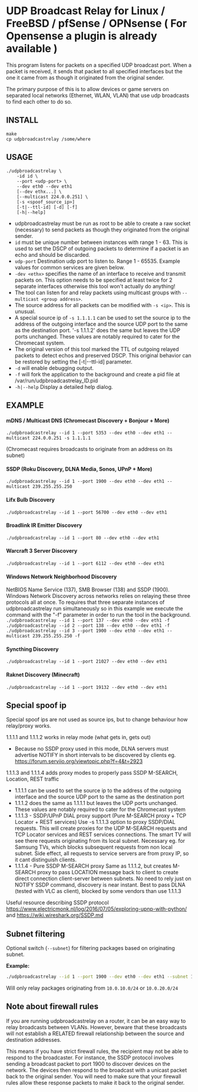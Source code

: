 UDP Broadcast Relay for Linux / FreeBSD / pfSense / OPNsense
( For Opensense a plugin is already available )
==========================

This program listens for packets on a specified UDP broadcast port. When
a packet is received, it sends that packet to all specified interfaces
but the one it came from as though it originated from the original
sender.

The primary purpose of this is to allow devices or game servers on separated
local networks (Ethernet, WLAN, VLAN) that use udp broadcasts to find each
other to do so.

INSTALL
-------

    make
    cp udpbroadcastrelay /some/where

USAGE
-----

```
./udpbroadcastrelay \
    -id id \
    --port <udp-port> \
    --dev eth0 --dev eth1
    [--dev ethx...] \
    [--multicast 224.0.0.251] \
    [-s <spoof_source_ip>]
    [-t|--ttl-id] [-d] [-f]
    [-h|--help]
```

- udpbroadcastrelay must be run as root to be able to create a raw
  socket (necessary) to send packets as though they originated from the
  original sender.
- `id` must be unique number between instances with range 1 - 63. This is
  used to set the DSCP of outgoing packets to determine if a packet is an
  echo and should be discarded.
- `udp-port` Destination udp port to listen to. Range 1 - 65535.
  Example values for common services are given below.
- `-dev <ethx>` specifies the name of an interface to receive and
  transmit packets on. This option needs to be specified at least twice
  for 2 separate interfaces otherwise this tool won't actually do
  anything!
- The tool can listen for and relay packets using multicast groups
  with
  `--multicast <group address>`.
- The source address for all packets can be modified with `-s <ip>`. This
  is unusual.
- A special source ip of `-s 1.1.1.1` can be used to set the source ip
  to the address of the outgoing interface and the source UDP port to the
  same as the destination port. '-s 1.1.1.2' does the same but leaves
  the UDP ports unchanged. These values are notably required to cater
  for the Chromecast system.
- The original version of this tool marked the TTL of outgoing relayed
  packets to detect echos and preserved DSCP. This original behavior can
  be restored by setting the [-t|--ttl-id] parameter.
- `-d` will enable debugging output.
- `-f` will fork the application to the background and create a pid file
  at /var/run/udpbroadcastrelay_ID.pid
- `-h|--help` Display a detailed help dialog.

EXAMPLE
-------

#### mDNS / Multicast DNS (Chromecast Discovery + Bonjour + More)
`./udpbroadcastrelay --id 1 --port 5353 --dev eth0 --dev eth1 --multicast 224.0.0.251 -s 1.1.1.1`

(Chromecast requires broadcasts to originate from an address on its subnet)

#### SSDP (Roku Discovery, DLNA Media, Sonos, UPnP + More)
`./udpbroadcastrelay --id 1 --port 1900 --dev eth0 --dev eth1 --multicast 239.255.255.250`

#### Lifx Bulb Discovery
`./udpbroadcastrelay --id 1 --port 56700 --dev eth0 --dev eth1`

#### Broadlink IR Emitter Discovery
`./udpbroadcastrelay --id 1 --port 80 --dev eth0 --dev eth1`

#### Warcraft 3 Server Discovery
`./udpbroadcastrelay --id 1 --port 6112 --dev eth0 --dev eth1`

#### Windows Network Neighborhood Discovery
 NetBIOS Name Service (137), SMB Browser (138) and SSDP (1900).
 Windows Network Discovery across networks relies on relaying
 these three protocols all at once.
 To requires that three separate instances of udpbroadcastrelay
 run simultaneously so in this example we execute the command
 with the "-f" parameter in order to run the tool in the
 background.
`./udpbroadcastrelay --id 1 --port 137 --dev eth0 --dev eth1 -f`
`./udpbroadcastrelay --id 2 --port 138 --dev eth0 --dev eth1 -f`
`./udpbroadcastrelay --id 3 --port 1900 --dev eth0 --dev eth1 --multicast 239.255.255.250 -f`

#### Syncthing Discovery
`./udpbroadcastrelay --id 1 --port 21027 --dev eth0 --dev eth1`

#### Raknet Discovery (Minecraft)
`./udpbroadcastrelay --id 1 --port 19132 --dev eth0 --dev eth1`

Special spoof ip
-------
Special spoof ips are not used as source ips, but to change behaviour how relay/proxy works.

1.1.1.1 and 1.1.1.2 works in relay mode (what gets in, gets out)
- Because no SSDP proxy used in this mode, DLNA servers must advertise NOTIFY in short intervals to be discovered by clients eg. https://forum.serviio.org/viewtopic.php?f=4&t=2923

1.1.1.3 and 1.1.1.4 adds proxy modes to properly pass SSDP M-SEARCH, Location, REST traffic

- 1.1.1.1 can be used to set the source ip to the address of the outgoing interface and the source UDP port to the
  same as the destination port
- 1.1.1.2 does the same as 1.1.1.1 but leaves the UDP ports unchanged. These values are notably required to cater
  for the Chromecast system
- 1.1.1.3 - SSDP/UPnP DIAL proxy support (Pure M-SEARCH proxy + TCP Locator + REST services)
    Use -s 1.1.1.3 option to proxy SSDP/DIAL requests. This will create proxies for the UDP M-SEARCH requests and TCP Locator services and REST services connections. The smart TV will see there requests originating from its local subnet. Necessary eg. for Samsung TVs, which blocks subsequent requests from non local subnet. Side effect, all requests to service servers are from proxy IP, so it cant distinguish clients.
- 1.1.1.4 - Pure SSDP M-SEARCH proxy
    Same as 1.1.1.2, but creates M-SEARCH proxy to pass LOCATION message back to client to create direct connection client-server between subnets. No need to rely just on NOTIFY SSDP command, discovery is near instant. Best to pass DLNA (tested with VLC as client), blocked by some vendors than use 1.1.1.3
    
Useful resource describing SSDP protocol https://www.electricmonk.nl/log/2016/07/05/exploring-upnp-with-python/ and https://wiki.wireshark.org/SSDP.md

Subnet filtering
-------
Optional switch (`--subnet`) for filtering packages based on originating subnet.

**Example:**
```bash
./udpbroadcastrelay --id 1 --port 1900 --dev eth0 --dev eth1 --subnet 10.0.10.0/24 --subnet 10.0.20.0/24 --multicast 239.255.255.250
```
Will only relay packages originating from `10.0.10.0/24` or `10.0.20.0/24`

Note about firewall rules
---

If you are running udpbroadcastrelay on a router, it can be an easy
way to relay broadcasts between VLANs. However, beware that these broadcasts
will not establish a RELATED firewall relationship between the source and
destination addresses.

This means if you have strict firewall rules, the recipient may not be able
to respond to the broadcaster. For instance, the SSDP protocol involves
sending a broadcast packet to port 1900 to discover devices on the network.
The devices then respond to the broadcast with a unicast packet back to the
original sender. You will need to make sure that your firewall rules allow
these response packets to make it back to the original sender.
